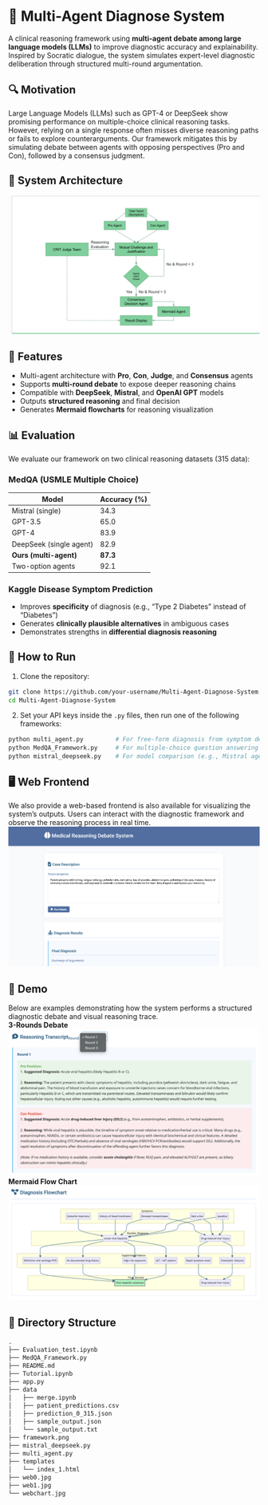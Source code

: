 # 🧠 Multi-Agent Diagnose System

A clinical reasoning framework using **multi-agent debate among large language models (LLMs)** to improve diagnostic accuracy and explainability. Inspired by Socratic dialogue, the system simulates expert-level diagnostic deliberation through structured multi-round argumentation.

## 🔍 Motivation

Large Language Models (LLMs) such as GPT-4 or DeepSeek show promising performance on multiple-choice clinical reasoning tasks. However, relying on a single response often misses diverse reasoning paths or fails to explore counterarguments. Our framework mitigates this by simulating debate between agents with opposing perspectives (Pro and Con), followed by a consensus judgment.

## 🧱 System Architecture
![Framework Overview](figures/framework.png)
## 🚀 Features

- Multi-agent architecture with **Pro**, **Con**, **Judge**, and **Consensus** agents
- Supports **multi-round debate** to expose deeper reasoning chains
- Compatible with **DeepSeek**, **Mistral**, and **OpenAI GPT** models
- Outputs **structured reasoning** and final decision
- Generates **Mermaid flowcharts** for reasoning visualization

## 📊 Evaluation

We evaluate our framework on two clinical reasoning datasets (315 data):

### MedQA (USMLE Multiple Choice)

| Model                     | Accuracy (%) |
|--------------------------|--------------|
| Mistral (single)         | 34.3         |
| GPT-3.5                  | 65.0         |
| GPT-4                    | 83.9         |
| DeepSeek (single agent)  | 82.9         |
| **Ours (multi-agent)**   | **87.3**     |
| Two-option agents        | 92.1         |

### Kaggle Disease Symptom Prediction

- Improves **specificity** of diagnosis (e.g., “Type 2 Diabetes” instead of “Diabetes”)
- Generates **clinically plausible alternatives** in ambiguous cases
- Demonstrates strengths in **differential diagnosis reasoning**

## 🧪 How to Run

1. Clone the repository:
```bash
git clone https://github.com/your-username/Multi-Agent-Diagnose-System.git
cd Multi-Agent-Diagnose-System
```
2. Set your API keys inside the `.py` files, then run one of the following frameworks:

```bash
python multi_agent.py         # For free-form diagnosis from symptom descriptions (Kaggle dataset)
python MedQA_Framework.py     # For multiple-choice question answering (MedQA benchmark)
python mistral_deepseek.py    # For model comparison (e.g., Mistral agent and  DeepSeek agent framework)
```
## 🖥️ Web Frontend 
We also provide a web-based frontend is also available for visualizing the system’s outputs. Users can interact with the diagnostic framework and observe the reasoning process in real time.
![web](figures/web0.jpg)

## 🧾 Demo
Below are examples demonstrating how the system performs a structured diagnostic debate and visual reasoning trace.\
**3-Rounds Debate**
![debate](figures/web1.jpg)
**Mermaid Flow Chart**
![flow_chart](figures/webchart.jpg)

## 📁 Directory Structure
```
.
├── Evaluation_test.ipynb
├── MedQA_Framework.py
├── README.md
├── Tutorial.ipynb
├── app.py
├── data
│   ├── merge.ipynb
│   ├── patient_predictions.csv
│   ├── prediction_0_315.json
│   ├── sample_output.json
│   └── sample_output.txt
├── framework.png
├── mistral_deepseek.py
├── multi_agent.py
├── templates
│   └── index_1.html
├── web0.jpg
├── web1.jpg
└── webchart.jpg
```
